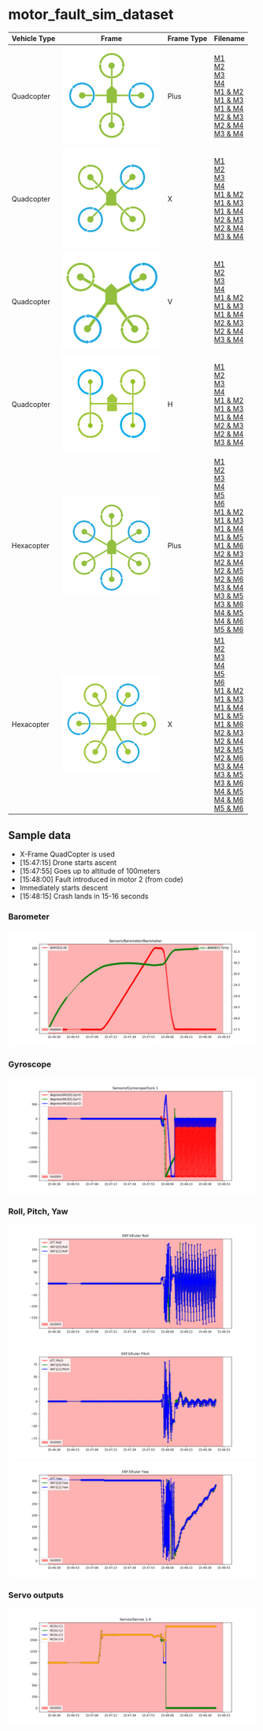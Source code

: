 # motor_fault_sim_dataset

| Vehicle Type | Frame | Frame Type | Filename
| ----------- | ----------- | ----------- | ----------- |
| Quadcopter | <img src="images/quadplus.png" width="200"/> | Plus | [M1](dist/)<br>[M2](dist/)<br>[M3](dist/)<br>[M4](dist/)<br>[M1 & M2](dist/)<br>[M1 & M3](dist/)<br>[M1 & M4](dist/)<br>[M2 & M3](dist/)<br>[M2 & M4](dist/)<br>[M3 & M4](dist/)
| Quadcopter | <img src="images/quadx.png" width="200"/> | X | [M1](dist/)<br>[M2](dist/)<br>[M3](dist/)<br>[M4](dist/)<br>[M1 & M2](dist/)<br>[M1 & M3](dist/)<br>[M1 & M4](dist/)<br>[M2 & M3](dist/)<br>[M2 & M4](dist/)<br>[M3 & M4](dist/)
| Quadcopter | <img src="images/quady.png" width="200"/> | V | [M1](dist/)<br>[M2](dist/)<br>[M3](dist/)<br>[M4](dist/)<br>[M1 & M2](dist/)<br>[M1 & M3](dist/)<br>[M1 & M4](dist/)<br>[M2 & M3](dist/)<br>[M2 & M4](dist/)<br>[M3 & M4](dist/)
| Quadcopter | <img src="images/quadh.png" width="200"/> | H | [M1](dist/)<br>[M2](dist/)<br>[M3](dist/)<br>[M4](dist/)<br>[M1 & M2](dist/)<br>[M1 & M3](dist/)<br>[M1 & M4](dist/)<br>[M2 & M3](dist/)<br>[M2 & M4](dist/)<br>[M3 & M4](dist/)
| Hexacopter | <img src="images/hexaplus.png" width="200"/> | Plus | [M1](dist/)<br>[M2](dist/)<br>[M3](dist/)<br>[M4](dist/)<br>[M5](dist/)<br>[M6](dist/)<br>[M1 & M2](dist/)<br>[M1 & M3](dist/)<br>[M1 & M4](dist/)<br>[M1 & M5](dist/)<br>[M1 & M6](dist/)<br>[M2 & M3](dist/)<br>[M2 & M4](dist/)<br>[M2 & M5](dist/)<br>[M2 & M6](dist/)<br>[M3 & M4](dist/)<br>[M3 & M5](dist/)<br>[M3 & M6](dist/)<br>[M4 & M5](dist/)<br>[M4 & M6](dist/)<br>[M5 & M6](dist/)
| Hexacopter | <img src="images/hexax.png" width="200"/> | X | [M1](dist/)<br>[M2](dist/)<br>[M3](dist/)<br>[M4](dist/)<br>[M5](dist/)<br>[M6](dist/)<br>[M1 & M2](dist/)<br>[M1 & M3](dist/)<br>[M1 & M4](dist/)<br>[M1 & M5](dist/)<br>[M1 & M6](dist/)<br>[M2 & M3](dist/)<br>[M2 & M4](dist/)<br>[M2 & M5](dist/)<br>[M2 & M6](dist/)<br>[M3 & M4](dist/)<br>[M3 & M5](dist/)<br>[M3 & M6](dist/)<br>[M4 & M5](dist/)<br>[M4 & M6](dist/)<br>[M5 & M6](dist/)



## Sample data

- X-Frame QuadCopter is used
- [15:47:15] Drone starts ascent
- [15:47:55] Goes up to altitude of 100meters
- [15:48:00] Fault introduced in motor 2 (from code)
- Immediately starts descent
- [15:48:15] Crash lands in 15-16 seconds

### Barometer
![](images/100m/Barometer.png)

### Gyroscope
![](images/100m/Gyro_1.png)

### Roll, Pitch, Yaw
![](images/100m/Euler_Roll.png)
![](images/100m/Euler_Pitch.png)
![](images/100m/Euler_Yaw.png)

### Servo outputs
![](images/100m/Servos_1-4.png)